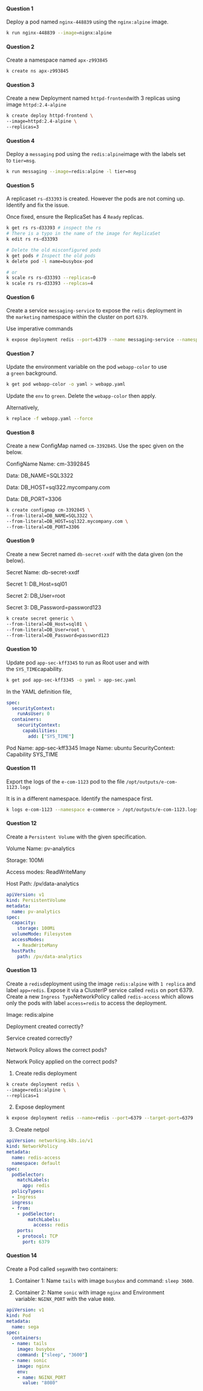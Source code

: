 #### Question 1
Deploy a pod named `nginx-448839` using the `nginx:alpine` image.

```bash
k run nginx-448839 --image=nignx:alpine
```

#### Question 2
Create a namespace named `apx-z993845`

```bash
k create ns apx-z993845
```

#### Question 3
Create a new Deployment named `httpd-frontend`with 3 replicas using image `httpd:2.4-alpine`

```bash
k create deploy httpd-frontend \
--image=httpd:2.4-alpine \
--replicas=3
```

#### Question 4
Deploy a `messaging` pod using the `redis:alpine`image with the labels set to `tier=msg`.

```bash
k run messaging --image=redis:alpine -l tier=msg
```

#### Question 5
A replicaset `rs-d33393` is created. However the pods are not coming up. Identify and fix the issue.

Once fixed, ensure the ReplicaSet has 4 `Ready` replicas.

```bash
k get rs rs-d33393 # inspect the rs
# There is a typo in the name of the image for ReplicaSet
k edit rs rs-d33393

# Delete the old misconfigured pods
k get pods # Inspect the old pods
k delete pod -l name=busybox-pod

# or
k scale rs rs-d33393 --replicas=0
k scale rs rs-d33393 --replcas=4
```

#### Question 6
Create a service `messaging-service` to expose the `redis` deployment in the `marketing` namespace within the cluster on port `6379`.

Use imperative commands
```bash
k expose deployment redis --port=6379 --name messaging-service --namespace marketing
```

#### Question 7
Update the environment variable on the pod `webapp-color` to use a `green` background.

```bash
k get pod webapp-color -o yaml > webapp.yaml
```

Update the `env` to `green`.
Delete the `webapp-color` then apply.

Alternatively,
```bash
k replace -f webapp.yaml --force
```

#### Question 8
Create a new ConfigMap named `cm-3392845`. Use the spec given on the below.

ConfigName Name: cm-3392845

Data: DB_NAME=SQL3322

Data: DB_HOST=sql322.mycompany.com

Data: DB_PORT=3306

```bash
k create configmap cm-3392845 \
--from-literal=DB_NAME=SQL3322 \
--from-literal=DB_HOST=sql322.mycompany.com \
--from-literal=DB_PORT=3306
```

#### Question 9
Create a new Secret named `db-secret-xxdf` with the data given (on the below).

Secret Name: db-secret-xxdf

Secret 1: DB_Host=sql01

Secret 2: DB_User=root

Secret 3: DB_Password=password123

```bash
k create secret generic \
--from-literal=DB_Host=sql01 \
--from-literal=DB_User=root \
--from-literal=DB_Password=password123
```

#### Question 10
Update pod `app-sec-kff3345` to run as Root user and with the `SYS_TIME`capability.

```bash
k get pod app-sec-kff3345 -o yaml > app-sec.yaml
```

In the YAML definition file,
```yaml
spec:
  securityContext:
    runAsUser: 0
  containers:
    securityContext:
      capabilities:
        add: ["SYS_TIME"]
```



Pod Name: app-sec-kff3345
Image Name: ubuntu
SecurityContext: Capability SYS_TIME

#### Question 11
Export the logs of the `e-com-1123` pod to the file `/opt/outputs/e-com-1123.logs`

It is in a different namespace. Identify the namespace first.

```bash
k logs e-com-1123 --namespace e-commerce > /opt/outputs/e-com-1123.logs
```

#### Question 12
Create a `Persistent Volume` with the given specification.

Volume Name: pv-analytics

Storage: 100Mi

Access modes: ReadWriteMany

Host Path: /pv/data-analytics

```yaml
apiVersion: v1
kind: PersistentVolume
metadata:
  name: pv-analytics
spec:
  capacity:
    storage: 100Mi
  volumeMode: Filesystem
  accessModes:
    - ReadWriteMany
  hostPath:
    path: /pv/data-analytics
```

#### Question 13
Create a `redis`deployment using the image `redis:alpine` with `1 replica` and label `app=redis`. Expose it via a ClusterIP service called `redis` on port 6379. Create a new `Ingress Type`NetworkPolicy called `redis-access` which allows only the pods with label `access=redis` to access the deployment.

Image: redis:alpine

Deployment created correctly?

Service created correctly?

Network Policy allows the correct pods?

Network Policy applied on the correct pods?

1. Create redis deployment
```bash
k create deployment redis \
--image=redis:alpine \
--replicas=1
```
2. Expose deployment
```bash
k expose deployment redis --name=redis --port=6379 --target-port=6379
```

3. Create netpol
```yaml
apiVersion: networking.k8s.io/v1
kind: NetworkPolicy
metadata:
  name: redis-access
  namespace: default
spec:
  podSelector:
    matchLabels:
      app: redis
  policyTypes:
  - Ingress
  ingress:
  - from:
    - podSelector:
        matchLabels:
          access: redis
    ports:
    - protocol: TCP
      port: 6379
```

#### Question 14
Create a Pod called `sega`with two containers:  
1. Container 1: Name `tails` with image `busybox` and command: `sleep 3600`.  
    
2. Container 2: Name `sonic` with image `nginx` and Environment variable: `NGINX_PORT` with the value `8080`.

```yaml
apiVersion: v1
kind: Pod
metadata:
  name: sega
spec:
  containers:
  - name: tails
    image: busybox
    command: ["sleep", "3600"]
  - name: sonic
    image: nginx
    env:
    - name: NGINX_PORT
      value: "8080"
```